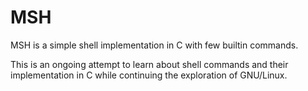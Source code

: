 # MSH  

MSH is a simple shell implementation in C with few builtin commands.   

This is an ongoing attempt to learn about shell commands and their implementation in C while continuing the exploration of GNU/Linux.
